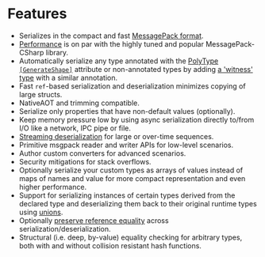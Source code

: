 # Features

- Serializes in the compact and fast [MessagePack format](https://msgpack.org/).
- [Performance](performance.md) is on par with the highly tuned and popular MessagePack-CSharp library.
- Automatically serialize any type annotated with the [PolyType `[GenerateShape]`](xref:PolyType.GenerateShapeAttribute) attribute
  or non-annotated types by adding [a 'witness' type](type-shapes.md#witness-classes) with a similar annotation.
- Fast `ref`-based serialization and deserialization minimizes copying of large structs.
- NativeAOT and trimming compatible.
- Serialize only properties that have non-default values (optionally).
- Keep memory pressure low by using async serialization directly to/from I/O like a network, IPC pipe or file.
- [Streaming deserialization](streaming-deserialization.md) for large or over-time sequences.
- Primitive msgpack reader and writer APIs for low-level scenarios.
- Author custom converters for advanced scenarios.
- Security mitigations for stack overflows.
- Optionally serialize your custom types as arrays of values instead of maps of names and value for more compact representation and even higher performance.
- Support for serializing instances of certain types derived from the declared type and deserializing them back to their original runtime types using [unions](unions.md).
- Optionally [preserve reference equality](xref:ShapeShift.MessagePackSerializer.PreserveReferences) across serialization/deserialization.
- Structural (i.e. deep, by-value) equality checking for arbitrary types, both with and without collision resistant hash functions.
